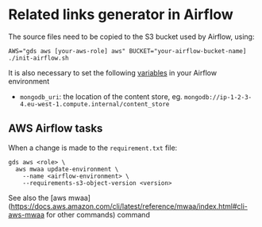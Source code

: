 # Related links generator in Airflow

The source files need to be copied to the S3 bucket used by Airflow, using:

```
AWS="gds aws [your-aws-role] aws" BUCKET="your-airflow-bucket-name] ./init-airflow.sh
```

It is also necessary to set the following
[variables](https://airflow.apache.org/docs/apache-airflow/stable/howto/variable.html)
in your Airflow environment

- `mongodb_uri`: the location of the content store, eg. `mongodb://ip-1-2-3-4.eu-west-1.compute.internal/content_store`

## AWS Airflow tasks

When a change is made to the `requirement.txt` file:

```shell
gds aws <role> \
  aws mwaa update-environment \
    --name <airflow-environment> \
    --requirements-s3-object-version <version>
```

See also the [aws mwaa](https://docs.aws.amazon.com/cli/latest/reference/mwaa/index.html#cli-aws-mwaa for other commands) command
